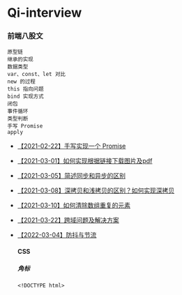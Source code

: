# Qi-interview
   ### 前端八股文
    原型链
    继承的实现
    数据类型
    var、const、let 对比
    new 的过程
    this 指向问题
    bind 实现方式
    闭包
    事件循环
    类型判断
    手写 Promise
    apply

- [【2021-02-22】手写实现一个 Promise](https://github.com/Qiluzz/Qi-interview/issues/1)
- [【2021-03-01】如何实现根据链接下载图片及pdf](https://github.com/Qiluzz/Qi-interview/issues/2)
- [【2021-03-05】简述同步和异步的区别](https://github.com/Qiluzz/Qi-interview/issues/3)
- [【2021-03-08】深拷贝和浅拷贝的区别？如何实现深拷贝](https://github.com/Qiluzz/Qi-interview/issues/4)
- [【2021-03-10】如何清除数组重复的元素](https://github.com/Qiluzz/Qi-interview/issues/4)
- [【2021-03-22】跨域问题及解决方案](https://github.com/Qiluzz/Qi-interview/issues/5)
- [【2022-03-04】防抖与节流](https://github.com/Qiluzz/Qi-interview/issues/7)
    
    #### CSS 
    ##### 角标
    ```
    <!DOCTYPE html>
<html lang="en">
<head>
    <meta charset="UTF-8">
    <title>制作角标的方法</title>
    <style>
        .con {
            height: 250px;
            width: 200px;
            margin: 0 auto;
            overflow: hidden;
            margin-top: 100px;
            position: relative;
            background-color: #4cd964;
        }

        .subscript {
            color: #fff;
            height: 30px;
            width: 100px;
            position: absolute;
            right: -30px;
            text-align: center;
            line-height: 30px;
            font-family: "黑体";
            background-color: #0c60ee;
            -moz-transform: rotate(45deg);
            -webkit-transform: rotate(45deg);
            -o-transform: rotate(45deg);
            -ms-transform: rotate(45deg);
            transform: rotate(45deg);
        }
    </style>
</head>

<body>
    <div class="con">
        <div class="subscript">
            角标
        </div>
    </div>
</body>
</html>
    ```
    
    
    
    
    
    
    
    
    
    
    
    
    
    
    
    
    
    
    
